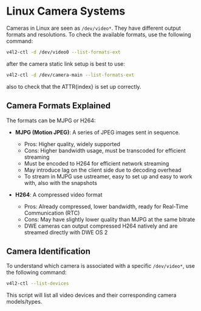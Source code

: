 # Linux Camera Systems

Cameras in Linux are seen as `/dev/video*`. They have different output formats and resolutions. To check the available formats, use the following command:

```bash
v4l2-ctl -d /dev/video0 --list-formats-ext
```

after the camera static link setup is best to use:

```bash
v4l2-ctl -d /dev/camera-main --list-formats-ext
```
also to check that the ATTR{index} is set up correctly.

## Camera Formats Explained

The formats can be MJPG or H264:

- **MJPG (Motion JPEG)**: A series of JPEG images sent in sequence. 
  - Pros: Higher quality, widely supported
  - Cons: Higher bandwidth usage, must be transcoded for efficient streaming
  - Must be encoded to H264 for efficient network streaming
  - May introduce lag on the client side due to decoding overhead
  - To stream in MJPG use ustreamer, easy to set up and easy to work with, also with the snapshots

- **H264**: A compressed video format
  - Pros: Already compressed, lower bandwidth, ready for Real-Time Communication (RTC)
  - Cons: May have slightly lower quality than MJPG at the same bitrate
  - DWE cameras can output compressed H264 natively and are streamed directly with DWE OS 2

## Camera Identification

To understand which camera is associated with a specific `/dev/video*`, use the following command:

```bash
v4l2-ctl --list-devices
```

This script will list all video devices and their corresponding camera models/types.
